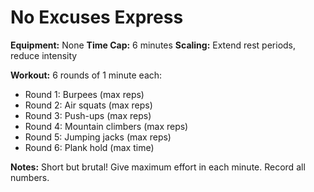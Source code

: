# No Excuses Express

**Equipment:** None
**Time Cap:** 6 minutes
**Scaling:** Extend rest periods, reduce intensity

**Workout:**
6 rounds of 1 minute each:
- Round 1: Burpees (max reps)
- Round 2: Air squats (max reps)
- Round 3: Push-ups (max reps)
- Round 4: Mountain climbers (max reps)
- Round 5: Jumping jacks (max reps)
- Round 6: Plank hold (max time)

**Notes:** Short but brutal! Give maximum effort in each minute. Record all numbers.